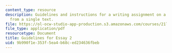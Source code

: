 ```yaml
---
content_type: resource
description: Guidelines and instructions for a writing assignment on a three passages
  from a single text.
file: https://ol-ocw-studio-app-production.s3.amazonaws.com/courses/21l-007-world-literatures-travel-writing-fall-2008/9b990f1e353f5ea4b68ced234636fbeb_essay2_guideline.pdf
file_type: application/pdf
resourcetype: Document
title: Guidelines for Essay 2
uid: 9b990f1e-353f-5ea4-b68c-ed234636fbeb
---
```


